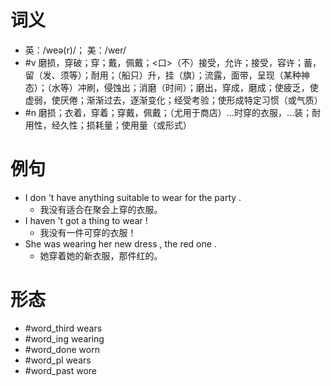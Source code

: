 # 词义
- 英：/weə(r)/； 美：/wer/
- #v 磨损，穿破；穿；戴，佩戴；<口>（不）接受，允许；接受，容许；蓄，留（发、须等）；耐用；（船只）升，挂（旗）；流露，面带，呈现（某种神态）；（水等）冲刷，侵蚀出；消磨（时间）；磨出，穿成，磨成；使疲乏，使虚弱，使厌倦；渐渐过去，逐渐变化；经受考验；使形成特定习惯（或气质）
- #n 磨损；衣着，穿着；穿戴，佩戴；（尤用于商店）…时穿的衣服，…装；耐用性，经久性；损耗量；使用量（或形式）
# 例句
- I don 't have anything suitable to wear for the party .
	- 我没有适合在聚会上穿的衣服。
- I haven 't got a thing to wear !
	- 我没有一件可穿的衣服！
- She was wearing her new dress , the red one .
	- 她穿着她的新衣服，那件红的。
# 形态
- #word_third wears
- #word_ing wearing
- #word_done worn
- #word_pl wears
- #word_past wore
